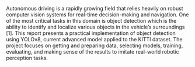 Autonomous driving is a rapidly growing field that relies heavily on robust computer vision systems for real-time decision-making and navigation. One of the most critical tasks in this domain is object detection which is the ability to identify and localize various objects in the vehicle’s surroundings [1]. This report presents a practical implementation of object detection using YOLOv8, current advanced model applied to the KITTI dataset. The project focuses on getting and preparing data, selecting models, training, evaluating, and making sense of the results to imitate real-world robotic perception tasks.
